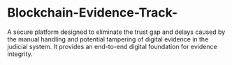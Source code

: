 # Blockchain-Evidence-Track-
A secure platform designed to eliminate the trust gap and delays caused by the manual handling and potential tampering of digital evidence in the judicial system. It provides an end-to-end digital foundation for evidence integrity.
